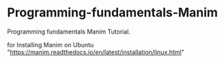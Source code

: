 # Programming-fundamentals-Manim
Programming fundamentals Manim Tutorial. 

for Installing Manim on Ubuntu 
"https://manim.readthedocs.io/en/latest/installation/linux.html"

